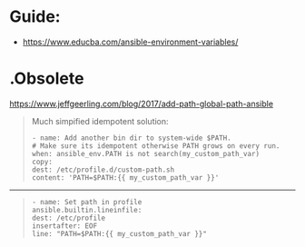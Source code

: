 # Guide:
- https://www.educba.com/ansible-environment-variables/

# .Obsolete
https://www.jeffgeerling.com/blog/2017/add-path-global-path-ansible
>Much simpified idempotent solution:
>```
>- name: Add another bin dir to system-wide $PATH.
># Make sure its idempotent otherwise PATH grows on every run.
>when: ansible_env.PATH is not search(my_custom_path_var)
>copy:
>dest: /etc/profile.d/custom-path.sh
>content: 'PATH=$PATH:{{ my_custom_path_var }}'
>```
---
>```
>- name: Set path in profile
>ansible.builtin.lineinfile:
>dest: /etc/profile
>insertafter: EOF
>line: "PATH=$PATH:{{ my_custom_path_var }}"
>```
